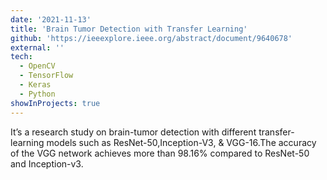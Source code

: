 ```yaml
---
date: '2021-11-13'
title: 'Brain Tumor Detection with Transfer Learning'
github: 'https://ieeexplore.ieee.org/abstract/document/9640678'
external: ''
tech:
  - OpenCV
  - TensorFlow
  - Keras
  - Python
showInProjects: true
---
```


It’s a research study on brain-tumor detection with different transfer-learning models such as ResNet-50,Inception-V3, & VGG-16.The accuracy of the VGG network achieves more than 98.16% compared to ResNet-50 and Inception-v3.